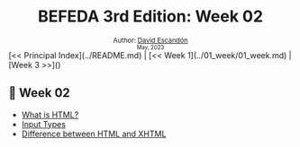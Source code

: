 <div align="center">
  <h1> BEFEDA 3rd Edition: Week 02</h1>
    <a class="header-badge" target="_blank" href="">  
    </a>
    <sub>Author:
    <a href="" target="">David Escandón</a><br>
    <small> May, 2023</small>
    </sub>
</div>
[<< Principal Index](../README.md)  | [<< Week 1](../01_week/01_week.md) | [Week 3 >>]()

<h2>📔 Week 02</h2>
<ul>
  <li> <a href="https://docs.google.com/document/d/1Tx_8vplk58Y5LZY-4bALParl2SIMMh9EOXlMcEi14SE/edit#heading=h.29ucpt7xk7et" target="_blank">What is HTML?</a></li>
    <li> <a href="https://docs.google.com/document/d/1Tx_8vplk58Y5LZY-4bALParl2SIMMh9EOXlMcEi14SE/edit#heading=h.umghd13c8hy0" target="_blank">Input Types </a></li>
  <li> <a href="https://docs.google.com/document/d/1Tx_8vplk58Y5LZY-4bALParl2SIMMh9EOXlMcEi14SE/edit#heading=h.8rzrhs62wrxy" target="_blank">Difference between HTML and XHTML</a></li>
</ul>